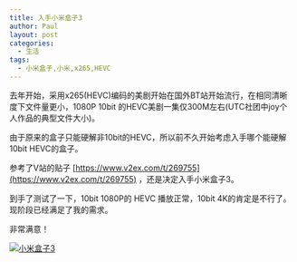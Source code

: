 ```yaml
---
title: 入手小米盒子3
author: Paul
layout: post
categories:
  - 生活
tags:
  - 小米盒子,小米,x265,HEVC
---
```


去年开始，采用x265(HEVC)编码的美剧开始在国外BT站开始流行，在相同清晰度下文件量更小，1080P 10bit 的HEVC美剧一集仅300M左右(UTC社团中joy个人作品的典型文件大小)。

由于原来的盒子只能硬解非10bit的HEVC，所以前不久开始考虑入手哪个能硬解10bit HEVC的盒子。

参考了V站的贴子 [https://www.v2ex.com/t/269755](https://www.v2ex.com/t/269755) ，还是决定入手小米盒子3。

到手了测试了一下，10bit 1080P的 HEVC 播放正常，10bit 4K的肯定是不行了。现阶段已经满足了我的需求。

非常满意！

[![小米盒子3](http://img7.chztv.com/2016-0406/mi-box-3.jpg!400px)](http://img7.chztv.com/2016-0406/mi-box-3.jpg)
